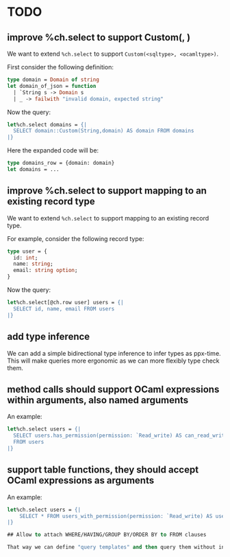 # TODO

## improve %ch.select to support Custom(<sqltype>, <ocamltype>)

We want to extend `%ch.select` to support `Custom(<sqltype>, <ocamltype>)`.

First consider the following definition:
```ocaml
type domain = Domain of string
let domain_of_json = function
  | `String s -> Domain s
  | _ -> failwith "invalid domain, expected string"
```

Now the query:
```ocaml
let%ch.select domains = {|
  SELECT domain::Custom(String,domain) AS domain FROM domains
|}
```

Here the expanded code will be:
```ocaml
type domains_row = {domain: domain}
let domains = ...
```

## improve %ch.select to support mapping to an existing record type

We want to extend `%ch.select` to support mapping to an existing record type.

For example, consider the following record type:
```ocaml
type user = {
  id: int;
  name: string;
  email: string option;
}
```
Now the query:
```ocaml
let%ch.select[@ch.row user] users = {|
  SELECT id, name, email FROM users
|}
```

## add type inference

We can add a simple bidirectional type inference to infer types as ppx-time.
This will make queries more ergonomic as we can more flexibly type check them.

## method calls should support OCaml expressions within arguments, also named arguments

An example:
```ocaml
let%ch.select users = {|
  SELECT users.has_permission(permission: `Read_write) AS can_read_write
  FROM users
|}
```

## support table functions, they should accept OCaml expressions as arguments

An example:
```ocaml
let%ch.select users = {|
    SELECT * FROM users_with_permission(permission: `Read_write) AS users
|}

## Allow to attach WHERE/HAVING/GROUP BY/ORDER BY to FROM clauses

That way we can define "query templates" and then query them without introducing a subquery.
